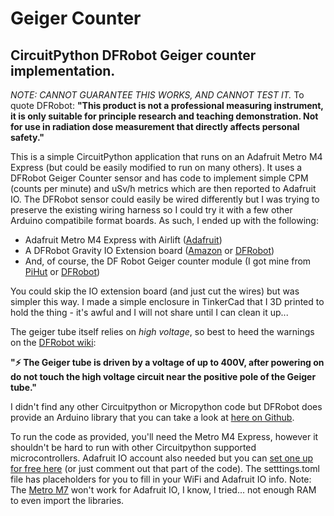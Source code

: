 # Geiger Counter
## CircuitPython DFRobot Geiger counter implementation.

*NOTE: CANNOT GUARANTEE THIS WORKS, AND CANNOT TEST IT.* To quote DFRobot: **"This product is not a professional measuring instrument, it is only suitable for principle research and teaching demonstration. Not for use in radiation dose measurement that directly affects personal safety."**

This is a simple CircuitPython application that runs on an Adafruit Metro M4 Express (but could be easily modified to run on many others). It uses a DFRobot Geiger Counter sensor and has code to implement simple CPM (counts per minute) and uSv/h metrics which are then reported to Adafruit IO. The DFRobot sensor could easily be wired differently but I was trying to preserve the existing wiring harness so I could try it with a few other Arduino compatibile format boards. As such, I ended up with the following:

- Adafruit Metro M4 Express with Airlift ([Adafruit](https://www.adafruit.com/product/4000))
- A DFRobot Gravity IO Extension board ([Amazon](https://a.co/d/dOZaMgP) or [DFRobot](https://www.dfrobot.com/product-1009.html))
- And, of course, the DF Robot Geiger counter module (I got mine from [PiHut](https://thepihut.com/products/gravity-geiger-counter-module-ionizing-radiation-detector) or [DFRobot](https://www.dfrobot.com/product-2547.html))

You could skip the IO extension board (and just cut the wires) but was simpler this way. I made a simple enclosure in TinkerCad that I 3D printed to hold the thing - it's awful and I will not share until I can clean it up... 

The geiger tube itself relies on *high voltage*, so best to heed the warnings on the [DFRobot wiki](https://wiki.dfrobot.com/SKU_SEN0463_Gravity_Geiger_Counter_Module):

**"⚡ The Geiger tube is driven by a voltage of up to 400V, after powering on do not touch the high voltage circuit near the positive pole of the Geiger tube."**

I didn't find any other Circuitpython or Micropython code but DFRobot does provide an Arduino library that you can take a look at [here on Github](https://github.com/cdjq/DFRobot_Geiger).

To run the code as provided, you'll need the Metro M4 Express, however it shouldn't be hard to run with other Circuitpython supported microcontrollers. Adafruit IO account also needed but you can [set one up for free here](https://io.adafruit.com/) (or just comment out that part of the code). The setttings.toml file has placeholders for you to fill in your WiFi and Adafruit IO info. Note: The [Metro M7](https://www.adafruit.com/product/4950) won't work for Adafruit IO, I know, I tried... not enough RAM to even import the libraries.
